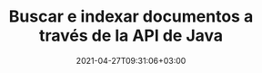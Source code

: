 ---
############################# Static ############################
layout: "product"
date: 2021-04-27T09:31:06+03:00
draft: false

product: "Search"
product_tag: "search"
platform: "Java"
platform_tag: "java"

############################# Head ############################
head_title: "API de indexación y búsqueda de texto Java para documentos, PDF, Office y Web"
head_description: "API de búsqueda de texto avanzada para aplicaciones Java para buscar, indexar y recuperar datos de documentos: PDF, Word, Excel, presentaciones, correo electrónico y formatos de archivo web."

############################# Header ############################
title: "Buscar e indexar documentos a través de la API de Java"
description: "Cree aplicaciones Java para realizar la manipulación de búsqueda de texto en todos los formatos de documentos populares."
button:
    enable: true

############################# SubMenu ############################
submenu:
    enable: true
    
    left:
        img_alt: "GroupDocs.Search for Java"
        image: "/border/groupdocs-search-java.svg"
        product: "GroupDocs.Search"
        platform: "Java"

    middle:
        button:
            # button loop
            - link: "#overview"
              text: "Visión de conjunto"

            # button loop
            - link: "#features"
              text: "Características"

            # button loop
            - link: "#support"
              text: "Support"

            # button loop
            - link: "https://products.groupdocs.app/search"
              text: "Live Demo"

            # button loop
            - link: "https://purchase.groupdocs.com/pricing/search/java"
              text: "Precios"

    right:
        link_download: "https://downloads.groupdocs.com/search"
        link_learn: "https://docs.groupdocs.com/search/java/"
        link_buy: "https://purchase.groupdocs.com"

############################# Visión de conjunto ############################
overview:
    enable: true
    content: |
      GroupDocs.Search for Java le permite producir aplicaciones comerciales que permiten a sus usuarios finales realizar operaciones de búsqueda como nunca antes. Nuestra API de Java permite a los usuarios operar funciones de búsqueda de texto de nivel básico a avanzado. Crear y fusionar múltiples índices. Utilice consultas simples, booleanas, de expresión regular (regex), aproximadas y de otro tipo para realizar búsquedas rápidas e inteligentes en los índices. Puede obtener la información requerida de archivos, documentos, correos electrónicos y archivos comprimidos, ya que GroupDocs.Search para Java es compatible con todos los formatos de archivo populares.
    tabs:
      enable: true     
      
      ## TAB ONE ##
      tab_one:
        description: |
          A continuación se muestra una descripción general de GroupDocs.Search para Java:

        left:
          enable: true
          icon: "fas fa-search"
          title: "Indexación"
          content: |
            * Crear y administrar
            * Combinar varios índices
            * Multi-Threading Async Indexación
            * Compact Indexación
            * Archived Files Indexación
        
        right:
          enable: true
          icon: "fas fa-search-plus"
          title: "Búsqueda avanzada y consultas de búsqueda"
          content: |
            * Búsqueda borrosa
            * Búsqueda de sinónimos
            * Búsqueda de correo electrónico
            * Manejo de Términos Homofónicos
            * Búsqueda de archivos protegidos
            * Sencillo
            * Comodín
            * Expresión regular (regex)
            * facetado y booleano
            * Distingue mayúsculas y minúsculas
      
      ## TAB TWO ##
      tab_two:
        description: |
          GroupDocs.Search for Java es compatible con todos los [formatos de archivo de documentos](https://docs.groupdocs.com/search/java/supported-document-formats/), incluidos: oficina de Microsoft, imágenes, diagramas y muchos otros.

        left:
          enable: true
          table:
            # table loop
            - title: "Formatos de oficina de Microsoft"
              content: |
                * **Word**: DOC, DOCX, DOCM, DOT, DOTX, DOTM
                * **Excel**: XLS, XLSX, XLSM, XLT, XLTX, XLTM, XLSB, XLA, XLAM, CSV, TSV
                * **PowerPoint**: PPT, PPTX, POT, POTX, PPS, PPSX, PPTM, PPSM, POTM
                * **Project**: MPP
                * **Diagram**: VSD, VSS
                * **Microsoft Compiled HTML**: CHM
                * **OneNote**: ONE

        right:
          enable: true
          table:
            # table loop
            - title: "OpenDocument & Otros formatos"
              content: |
                * **Formato de documento portátil**: PDF
                * **Documento abierto**: ODT, OTT, ODS, OTS, ODP
                * **Correo electrónico**: PST, OST, MSG, EML, EMLX
                * **Formatos de archivos web**: XML, HTM, HTML, XHTML, MHT, MHTML
                * **Audio**: MP3, WAV
                * **Vídeo**: AVI, MOV, QT, FLV, ASF
                * **Texto**: TXT
                * **Formato de texto enriquecido**: RTF
                * **Archivo Documentación Markdown**: MD
                * **Imágenes**: BMP, GIF, JP2, PNG, WEBP, TIFF, EMF, WMF, JPG, PSD
                * **Otros**: TORRENT, ZIP, DCM, DJVU, EPUB, FB2

      ## TAB THREE ##
      tab_three:
        description: |
          GroupDocs.Search for Java apoya siguiendo Sistemas operativos, Marcos y administradores de paquetes:
        
        left:
          enable: true
          table:
            # table loop
            - icon: "fab fa-windows"
              title: "Sistemas operativos"
              content: |
                * Microsoft Windows Desktop
                * Microsoft Windows Server
                * Linux
                * MacOS

            # table loop
            - icon: "fas fa-code"
              title: "Marcos compatibles"
              content: |
                * Java 7 (1.7) y superior

        right:
          enable: true
          table:
            # table loop
            - icon: "fas fa-cogs"
              title: "Entornos de desarrollo"
              content: |
                * NetBeans
                * IntelliJ IDEA
                * Eclipse
            # table loop
            - icon: "fas fa-tools"
              title: "Herramienta de automatización de compilación"
              content: |
                * Maven

############################# Características ############################
features:
    enable: true
    title: "GroupDocs.Search for Java Características"

    feature:
      # feature loop
      - icon: "fas fa-copy"
        content: "Cree un índice en el disco o en la memoria con Async Multithreading"

      # feature loop
      - icon: "fas fa-eye"
        content: "Ver el progreso de creación y actualización del índice"

      # feature loop
      - icon: "fas fa-bolt"
        content: "Omitir selectivamente la indexación de archivos específicos y omitir palabras específicas para indexar más rápido"
      
      # feature loop
      - icon: "fas fa-file-powerpoint"
        content: "Realizar Importación o Usar Lista para Modificar Caracteres durante la Indexación y Exportación a un Archivo"

      # feature loop
      - icon: "fas fa-code"
        content: "Recargar índice en caso de error de indexación y alertar al usuario por configuraciones contradictorias"

      # feature loop
      - icon: "fas fa-cloud"
        content: "Notificación de estado de índice con respecto a los últimos archivos procesados"

      # feature loop
      - icon: "fas fa-remove-format"
        content: "Indexe archivos comprimidos dentro de otros archivos ZIP y obtenga una lista de archivos indexados en un archivo"

      # feature loop
      - icon: "fas fa-comment-slash"
        content: "Ahorre espacio mediante la indexación compacta y la indexación de documentos protegidos con contraseña"

      # feature loop
      - icon: "fas fa-print"
        content: "Configure y realice búsquedas de sinónimos y trate inteligentemente los términos homofónicos"

      # feature loop
      - icon: "fas fa-file-archive"
        content: "Utilice el intervalo de fechas y la distinción entre mayúsculas y minúsculas como parámetros de búsqueda"

      # feature loop
      - icon: "fas fa-lock"
        content: "Cree un índice para buscar y examinar mensajes de correo electrónico a través de Aspose.Email API"

      # feature loop
      - icon: "fas fa-file-code"
        content: "Use frases de búsqueda con corrector ortográfico y comodín y omita caracteres especiales en las consultas"
      
      # feature loop
      - icon: "fas fa-fill-drip"
        content: "Cree un árbol de un solo objeto combinando múltiples consultas"

      # feature loop
      - icon: "fas fa-file-excel"
        content: "Divida la búsqueda en fragmentos más pequeños para buscar rápidamente índices enormes"

      # feature loop
      - icon: "fas fa-heading"
        content: "Indexar documentos de flujos y estructuras de datos"

      # feature loop
      - icon: "fas fa-project-diagram"
        content: "Configurar el filtrado de documentos en los resultados de búsqueda"

      # feature loop
      - icon: "fas fa-cube"
        content: "Agregar sinónimos en inglés al diccionario de sinónimos predeterminado"

      # feature loop
      - icon: "fab fa-uncharted"
        content: "Habilite el número exacto de ocurrencias para cada palabra encontrada para ofrecer sugerencias de palabras alternativas en caso de errores ortográficos"

      # feature loop
      - icon: "fab fa-uncharted"
        content: "Agregar atributos de texto a documentos indexados sin volver a indexar"

      # feature loop
      - icon: "fab fa-uncharted"
        content: "Realizar Operaciones de Indexación y Búsqueda Basadas en Caracteres"

      # feature loop
      - icon: "fab fa-uncharted"
        content: "Índice de metadatos de formatos de documentos no textuales"

    more_feature:
      # more_feature_loop
      - title: "Indexación and Search Operation"
        content: |
          GroupDocs.Search for Java utiliza Indexación para recopilar datos, almacenarlos y analizarlos para operaciones de búsqueda precisas y eficientes. GroupDocs.Search for Java utiliza dichos índices con frecuencia para realizar búsquedas.

          * **Crear índice**: Crear carpeta de índice y agregar/indexar documentos a esa carpeta.
          * **Cargar índice**: Cargue un índice existente.
          * **Agregar documentos al índice**: agregue documentos al índice existente, de forma asíncrona.
          * **Actualizar índice**: actualice el índice existente cada vez que se modifique, agregue o elimine un documento. Esto mantiene los resultados de búsqueda actualizados.
          
          ```java
          // Creando índice
          Índice índice = índice nuevo ("c:\\MiÍndice");
          // Agregar documentos al índice
          index.addToIndex("c:\\MisDocumentos");
          // Buscando las palabras 'affect' o 'effect' en un documento con 'principal', 'principle', 'principles' o 'principalmente'
          SearchResults results = index.search("?ffect & princip?(2~4)");
          ```
      # more_feature_loop
      - title: "Combinar múltiples índices para mejorar la eficiencia de búsqueda"
        content: "GroupDocs.Search for Java API proporciona la función para fusionar múltiples índices en un índice común. Para un índice que se modifica con frecuencia, se crean varios índices delta. Sin embargo, este enfoque hace que el rendimiento de la búsqueda sea lento. GroupDocs.Search for Java supera este cuello de botella al crear un índice común mediante la fusión de varios índices delta. Este índice combinado común contiene toda la información de los índices delta combinados. Este enfoque mantiene los índices delta sin cambios mientras mejora notablemente la eficiencia de la búsqueda. Puede configurar varias funcionalidades para modificar aún más este proceso."

      # more_feature_loop
      - title: "Reconocer consultas de búsqueda de diferentes diseños de teclado"
        content: "GroupDocs.Search for Java reconoce las consultas de búsqueda que no coinciden con la distribución de su teclado. Por el momento, GroupDocs.Search para Java puede reconocer con éxito 88 idiomas y 164 distribuciones de teclado diferentes."

      # more_feature_loop
      - title: "Buscar utilizando la forma de palabra morfológica"
        content: "Usando GroupDocs.Search para Java, tiene la libertad de buscar varias formas de palabras. Puede buscar formas singulares y plurales de sustantivos específicos. O puede optar por buscar todas las formas de un verbo. También se pueden buscar raíz, tercera persona singular y pasado simple junto con varias otras formas. Para idiomas que no sean inglés, puede configurar formas de palabras personalizadas."

############################# Support ############################
support:
    enable: true

############################# Solutions ############################
solutions:
    enable: true
    title: "GroupDocs.Search ofrece API de visualización de documentos para otros entornos de desarrollo populares"

    solution:
        # solution loop
        - img_alt: "GroupDocs.Search for .NET"
          image: "/border/groupdocs-search-net.svg"
          product: "GroupDocs.Search"
          platform: ".NET"
          link: "/search/net/"

############################# Back to top ###############################
back_to_top:
  enable: true
---